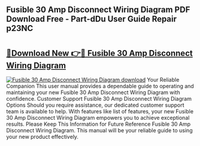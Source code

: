 ## Fusible 30 Amp Disconnect Wiring Diagram PDF Download Free - Part-dDu User Guide Repair p23NC

# <h2><a href="http://dflkkrd.blite.top/?on=Fusible+30+Amp+Disconnect+Wiring+Diagram">🔗Download New 👉🔴 Fusible 30 Amp Disconnect Wiring Diagram</a></h2>

[![Fusible 30 Amp Disconnect Wiring Diagram download](https://i.imgur.com/lujVjoI.png)](http://dflkkrd.blite.top/?on=Fusible+30+Amp+Disconnect+Wiring+Diagram)
Your Reliable Companion This user manual provides a dependable guide to operating and maintaining your new Fusible 30 Amp Disconnect Wiring Diagram with confidence. Customer Support Fusible 30 Amp Disconnect Wiring Diagram Options Should you require assistance, our dedicated customer support team is available to help. With features like list of features, your new Fusible 30 Amp Disconnect Wiring Diagram empowers you to achieve exceptional results. Please Keep This Information for Future Reference Fusible 30 Amp Disconnect Wiring Diagram. This manual will be your reliable guide to using your new product effectively.
